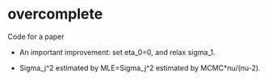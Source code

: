 # overcomplete
Code for a paper

* An important improvement: set eta_0=0, and relax sigma_1.

* Sigma_j^2 estimated by MLE=Sigma_j^2 estimated by MCMC*nu/(nu-2).
